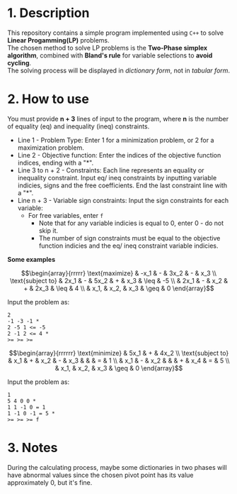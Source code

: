 # 1. Description <br>
This repository contains a simple program implemented using `C++` to solve **Linear Progamming(LP)** problems. <br>
The chosen method to solve LP problems is the **Two-Phase simplex algorithm**, combined with **Bland's rule** for variable selections to **avoid cycling**. <br>
The solving process will be displayed in *dictionary form*, not in *tabular form*.

# 2. How to use <br>
You must provide **n + 3** lines of input to the program, where **n** is the number of equality (eq) and inequality (ineq) constraints.
- Line 1 - Problem Type: Enter 1 for a minimization problem, or 2 for a maximization problem.
- Line 2 - Objective function: Enter the indices of the objective function indices, ending with a "*".
- Line 3 to n + 2 - Constraints: Each line represents an equality or inequality constraint. Input eq/ ineq constraints by inputting variable indicies, signs and the free coefficients. End the last constraint line with a "*".
- Line n + 3 - Variable sign constraints: Input the sign constraints for each variable:
  + For free variables, enter `f`
    * Note that for any variable indicies is equal to 0, enter 0 - do not skip it.
    * The number of sign constraints must be equal to the objective function indicies and the eq/ ineq constraint variable indicies. <br>

**Some examples** <br>
``` math
\begin{array}{rrrrr}
\text{maximize} & -x_1 & - & 3x_2 & - & x_3 \\
\text{subject to} & 2x_1 & - & 5x_2 & + & x_3 & \leq & -5 \\
                  & 2x_1 & - & x_2 & + & 2x_3 & \leq & 4 \\
                  & x_1, & x_2, & x_3 & \geq & 0
\end{array}
```
Input the problem as:
``` shell
2
-1 -3 -1 *
2 -5 1 <= -5
2 -1 2 <= 4 *
>= >= >=
```
``` math
\begin{array}{rrrrrr}
\text{minimize} & 5x_1 & + & 4x_2 \\
\text{subject to} & x_1 & + & x_2 & - & x_3 & & & = & 1 \\
                  & x_1 & - & x_2 &  &  & + & x_4 & = & 5 \\
                  & x_1, & x_2, & x_3 & \geq & 0
\end{array}
```
Input the problem as:
``` shell
1
5 4 0 0 *
1 1 -1 0 = 1
1 -1 0 -1 = 5 *
>= >= >= f
```

# 3. Notes <br>
During the calculating process, maybe some dictionaries in two phases will have abnormal values since the chosen pivot point 
has its value approximately 0, but it's fine. <br>
